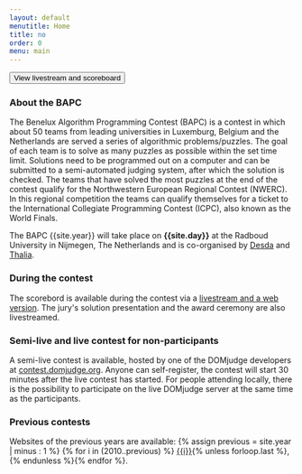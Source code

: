 ```yaml
---
layout: default
menutitle: Home
title: no
order: 0
menu: main
---
```


<button type="submit" id="live-button" class="btn btn-lg btn-block btn-primary" onclick="location.href='/live';">View livestream and scoreboard</button>

### About the BAPC

The Benelux Algorithm Programming Contest (BAPC) is a contest in which about 50 teams from leading universities in Luxemburg,
Belgium and the Netherlands are served a series of algorithmic problems/puzzles. The goal of each team is to solve as many
puzzles as possible within the set time limit. Solutions need to be programmed out on a computer and can be submitted to a
semi-automated judging system, after which the solution is checked. The teams that have solved the most puzzles at the end
of the contest qualify for the Northwestern European Regional Contest (NWERC). In this regional competition the teams can
qualify themselves for a ticket to the International Collegiate Programming Contest (ICPC), also known as the World Finals.

The BAPC {{site.year}} will take place on <b>{{site.day}}</b> at the Radboud University in Nijmegen, The Netherlands and is co-organised by <a href='https://www.desda.org/' target="_blank">Desda</a>
and <a href='https://thalia.nu' target="_blank">Thalia</a>.

### During the contest

The scorebord is available during the contest via a [livestream and a web version](/live.html). The jury's solution presentation and the award ceremony are also livestreamed.

### Semi-live and live contest for non-participants

A semi-live contest is available, hosted by one of the DOMjudge developers at [contest.domjudge.org](http://contest.domjudge.org/). Anyone can self-register, the contest will start 30 minutes after the live contest has started. For people attending locally, there is the possibility to participate on the live DOMjudge server at the same time as the participants.

### Previous contests

<p id="previousContests">
    Websites of the previous years are available: {% assign previous = site.year | minus : 1 %}
    {% for i in (2010..previous) %}
        <a href="http://{{i}}.bapc.eu/" target="_blank">{{i}}</a>{% unless forloop.last %},{% endunless %}{% endfor %}.
</p>
